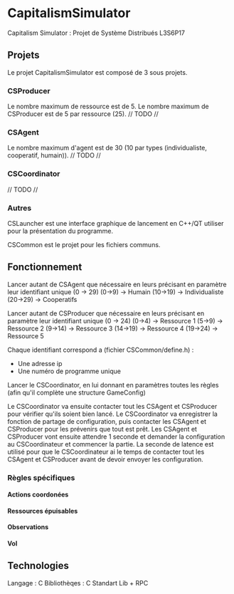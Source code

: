 # CapitalismSimulator
Capitalism Simulator : Projet de Système Distribués L3S6P17


## Projets
Le projet CapitalismSimulator est composé de 3 sous projets.

### CSProducer
Le nombre maximum de ressource est de 5.
Le nombre maximum de CSProducer est de 5 par ressource (25).
// TODO //

### CSAgent
Le nombre maximum d'agent est de 30 (10 par types (individualiste, cooperatif, humain)).
// TODO //

### CSCoordinator
// TODO //

### Autres

CSLauncher est une interface graphique de lancement en C++/QT utiliser pour la présentation du programme.

CSCommon est le projet pour les fichiers communs.


## Fonctionnement

Lancer autant de CSAgent que nécessaire en leurs précisant en paramètre leur identifiant unique (0 -> 29)
(0->9) -> Humain
(10->19) -> Individualiste
(20->29) -> Cooperatifs

Lancer autant de CSProducer que nécessaire en leurs précisant en paramètre leur identifiant unique (0 -> 24)
(0->4) -> Ressource 1
(5->9) -> Ressource 2
(9->14) -> Ressource 3
(14->19) -> Ressource 4
(19->24) -> Ressource 5

Chaque identifiant correspond a (fichier CSCommon/define.h) :
- Une adresse ip
- Une numéro de programme unique

Lancer le CSCoordinator, en lui donnant en paramètres toutes les règles (afin qu'il complète une structure GameConfig)

Le CSCoordinator va ensuite contacter tout les CSAgent et CSProducer pour vérifier qu'ils soient bien lancé.
Le CSCoordinator va enregistrer la fonction de partage de configuration, puis contacter les CSAgent et CSProducer
pour les prévenirs que tout est prêt.
Les CSAgent et CSProducer vont ensuite attendre 1 seconde et demander la configuration au CSCoordinateur et commencer la partie.
La seconde de latence est utilisé pour que le CSCoordinateur ai le temps de contacter tout les CSAgent et CSProducer
avant de devoir envoyer les configuration.



### Règles spécifiques

#### Actions coordonées

#### Ressources épuisables
#### Observations
#### Vol

## Technologies
Langage : C
Bibliothèqes : C Standart Lib + RPC
